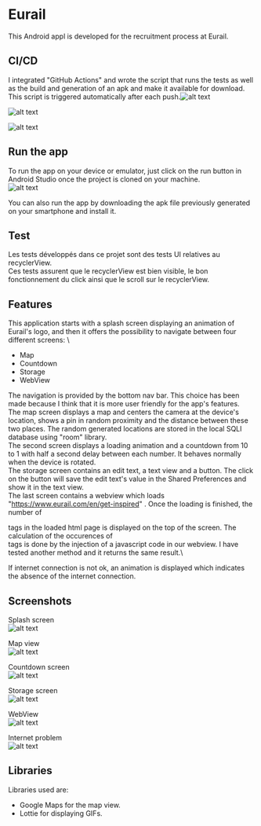 # Eurail

This Android appl is developed for the recruitment process at Eurail.


## CI/CD
I integrated "GitHub Actions" and wrote the script that runs the tests as well as the build and generation of an apk and make it available for download. This script is triggered automatically after each push.![alt text](https://scontent.ftun1-1.fna.fbcdn.net/v/t1.15752-9/82792547_2418986781698774_487581540893589504_n.png?_nc_cat=102&_nc_oc=AQkBb_L-r8RutjBBUExqci43OTQ9j1udGMxg2crfNZES4QuHOmpl1NYhQ52wAT_qV84&_nc_ht=scontent.ftun1-1.fna&oh=72a51f1e29ccf692e94d131d81761ffa&oe=5EA3B4F5)

![alt text](https://scontent.ftun1-1.fna.fbcdn.net/v/t1.15752-9/82766903_785470041933487_4333706814383194112_n.png?_nc_cat=103&_nc_oc=AQnoRjqwYwZZDdIpixozrpPSQdDf83q6L2wKZ-mEC6ZVQqPiF8LFcmf6uwc08-DouiE&_nc_ht=scontent.ftun1-1.fna&oh=235b00c155877e6a1c982fbeec6f7bf6&oe=5EA0F75D)

![alt text](https://scontent.ftun1-1.fna.fbcdn.net/v/t1.15752-9/82165400_211645443190102_7796144019163054080_n.png?_nc_cat=108&_nc_oc=AQkzueMdMsqBZr5lo3feeGgljOzUa9_Ybzqo0UoSXNLhgHYGyrfkH3llDcJ0NtWur7Y&_nc_ht=scontent.ftun1-1.fna&oh=afb4a61950592281123141d7a0c50279&oe=5E8F48D3)

## Run the app
To run the app on your device or emulator, just click on the run button in Android Studio once the project is cloned on your machine.\
![alt text](https://scontent.ftun1-1.fna.fbcdn.net/v/t1.15752-9/83339050_190016038717673_3041085232116662272_n.png?_nc_cat=111&_nc_oc=AQnQO7RJ2BLpn3A0C2GedpEJZChJN9QP6PYNFCjHSkexCl6xjZo8y41n3etgCuCsmf8&_nc_ht=scontent.ftun1-1.fna&oh=1284514edeab3057f92f1bbf6d27d4c6&oe=5EDACE61)

You can also run the app by downloading the apk file previously generated on your smartphone and install it.
## Test
Les tests développés dans ce projet sont des tests UI relatives au recyclerView.\
Ces tests assurent que le recyclerView est bien visible, le bon fonctionnement du click ainsi que le scroll sur le recyclerView. 


## Features

This application starts with a splash screen displaying an animation of Eurail's logo, and then it offers the possibility to navigate between four different screens: \
- Map
- Countdown
- Storage
- WebView

The navigation is provided by the bottom nav bar. This choice has been made because I think that it is more user friendly for the app's features.\
The map screen displays a map and centers the camera at the device's location, shows a pin in random proximity and the distance between these two places. The random generated locations are stored in the local SQLI database using "room" library. \
The second screen displays a loading animation and a countdown from 10 to 1 with half a second delay between each number. It behaves normally when the device is rotated.\
The storage screen contains an edit text, a text view and a button. The click on the button will save the edit text's value in the Shared Preferences and show it in the text view.\
The last screen contains a webview which loads "https://www.eurail.com/en/get-inspired" . Once the loading is finished, the number of <div> tags in the loaded html page is displayed on the top of the screen. The calculation of the occurences of <div> tags is done by the injection of a javascript code in our webview. I have tested another method and it returns the same result.\
  

If internet connection is not ok, an animation is displayed which indicates the absence of the internet connection.

## Screenshots

Splash screen\
![alt text](https://scontent.ftun1-1.fna.fbcdn.net/v/t1.15752-9/87504782_188047572504448_3522858409562996736_n.png?_nc_cat=106&_nc_oc=AQknmmDg1QfP3ENdSVCgyC55wcU1SRUqbmwVYzIC1fonzRME05wLTHi4NJInGNvc1Oc&_nc_ht=scontent.ftun1-1.fna&oh=7695f323b1ff324605843a652be242b6&oe=5EC1B8EC)

Map view\
![alt text](https://scontent.ftun1-1.fna.fbcdn.net/v/t1.15752-9/87495385_790613961451045_3017386556060073984_n.png?_nc_cat=111&_nc_oc=AQmcqtuylqen19PXPruxDgtgUMrKxygm6JBhxI8Iez3lOfRAkcYMuRBYWAgs7JoLP4A&_nc_ht=scontent.ftun1-1.fna&oh=8cce393f389a4e64451dcae741d2815e&oe=5EF05141)

Countdown screen\
![alt text](https://scontent.ftun1-1.fna.fbcdn.net/v/t1.15752-9/87450021_1257100421167165_1738672236811780096_n.png?_nc_cat=111&_nc_oc=AQlPNcn3tgJ8YjwJzIvgRFb43Wy02iyFViUiINSHwEaKGYUNvSTwlVH6Wu5gWClzJIM&_nc_ht=scontent.ftun1-1.fna&oh=5bac2f847fd39830ac90f77755f20ff4&oe=5EFF4EE9)

Storage screen\
![alt text](https://scontent.ftun1-1.fna.fbcdn.net/v/t1.15752-9/87394565_194467115122211_1346525809833148416_n.png?_nc_cat=111&_nc_oc=AQlDAV4xcONOahp-0WgFgyjKcbMxHcf58IaCkKFxlvJHqucwdgBfkMRBRq85pItN94Y&_nc_ht=scontent.ftun1-1.fna&oh=2ec431847ae77d99372dd1b2b82c79e4&oe=5F00974A)

WebView\
![alt text](https://scontent.ftun1-1.fna.fbcdn.net/v/t1.15752-9/87472202_143584226798227_838343312275406848_n.png?_nc_cat=102&_nc_oc=AQlRZLgvDEL-FAD1AKfni8-UMrTd-VNRhBuzUrEKLgxMyA-zMgK3PrWUiYeLRJELBPU&_nc_ht=scontent.ftun1-1.fna&oh=fbc6e5556328a848ade601ce32466e29&oe=5EF3144C)

Internet problem\
![alt text](https://scontent.ftun1-1.fna.fbcdn.net/v/t1.15752-9/87585179_618747015628488_9062808541374447616_n.png?_nc_cat=103&_nc_oc=AQlHt8kdDAdA3gXjqpUbKFjd6bS-EFid7DfgvZHzB2hyOw_SUYEf6ksDIwunq_EyR9o&_nc_ht=scontent.ftun1-1.fna&oh=5c4d89452bd33865aef16f175007dbc6&oe=5EF610CE)




## Libraries
Libraries used are: 
- Google Maps for the map view.
- Lottie for displaying GIFs.
